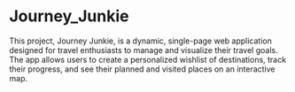 # Journey_Junkie
 This project, Journey Junkie, is a dynamic, single-page web application designed for travel enthusiasts to manage and visualize their travel goals. The app allows users to create a personalized wishlist of destinations, track their progress, and see their planned and visited places on an interactive map.
